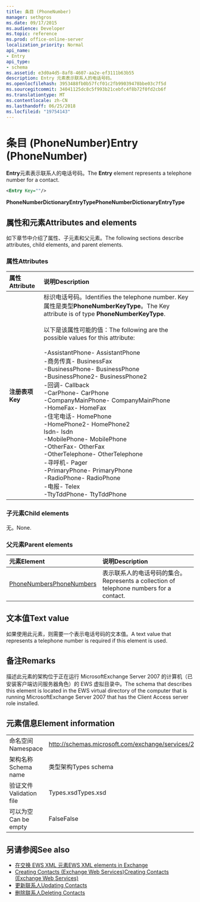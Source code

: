 ```yaml
---
title: 条目 (PhoneNumber)
manager: sethgros
ms.date: 09/17/2015
ms.audience: Developer
ms.topic: reference
ms.prod: office-online-server
localization_priority: Normal
api_name:
- Entry
api_type:
- schema
ms.assetid: e3d0a4d5-8af8-4607-aa2e-ef3111b63b55
description: Entry 元素表示联系人的电话号码。
ms.openlocfilehash: 3953488fb0b57fcf01c2fb99039478bbe03c7f5d
ms.sourcegitcommit: 34041125dc8c5f993b21cebfc4f8b72f0fd2cb6f
ms.translationtype: MT
ms.contentlocale: zh-CN
ms.lasthandoff: 06/25/2018
ms.locfileid: "19754143"
---
```

# <a name="entry-phonenumber"></a><span data-ttu-id="f9a5f-103">条目 (PhoneNumber)</span><span class="sxs-lookup"><span data-stu-id="f9a5f-103">Entry (PhoneNumber)</span></span>

<span data-ttu-id="f9a5f-104">**Entry**元素表示联系人的电话号码。</span><span class="sxs-lookup"><span data-stu-id="f9a5f-104">The **Entry** element represents a telephone number for a contact.</span></span> 
  
```xml
<Entry Key=""/>
```

 <span data-ttu-id="f9a5f-105">**PhoneNumberDictionaryEntryType**</span><span class="sxs-lookup"><span data-stu-id="f9a5f-105">**PhoneNumberDictionaryEntryType**</span></span>
## <a name="attributes-and-elements"></a><span data-ttu-id="f9a5f-106">属性和元素</span><span class="sxs-lookup"><span data-stu-id="f9a5f-106">Attributes and elements</span></span>

<span data-ttu-id="f9a5f-107">如下章节中介绍了属性、子元素和父元素。</span><span class="sxs-lookup"><span data-stu-id="f9a5f-107">The following sections describe attributes, child elements, and parent elements.</span></span>
  
### <a name="attributes"></a><span data-ttu-id="f9a5f-108">属性</span><span class="sxs-lookup"><span data-stu-id="f9a5f-108">Attributes</span></span>

|<span data-ttu-id="f9a5f-109">**属性**</span><span class="sxs-lookup"><span data-stu-id="f9a5f-109">**Attribute**</span></span>|<span data-ttu-id="f9a5f-110">**说明**</span><span class="sxs-lookup"><span data-stu-id="f9a5f-110">**Description**</span></span>|
|:-----|:-----|
|<span data-ttu-id="f9a5f-111">**注册表项**</span><span class="sxs-lookup"><span data-stu-id="f9a5f-111">**Key**</span></span> <br/> | <span data-ttu-id="f9a5f-112">标识电话号码。</span><span class="sxs-lookup"><span data-stu-id="f9a5f-112">Identifies the telephone number.</span></span> <span data-ttu-id="f9a5f-113">Key 属性是类型**PhoneNumberKeyType**。</span><span class="sxs-lookup"><span data-stu-id="f9a5f-113">The Key attribute is of type **PhoneNumberKeyType**.</span></span><br/><br/> <span data-ttu-id="f9a5f-114">以下是该属性可能的值：</span><span class="sxs-lookup"><span data-stu-id="f9a5f-114">The following are the possible values for this attribute:</span></span><br/><br/><span data-ttu-id="f9a5f-115">-AssistantPhone</span><span class="sxs-lookup"><span data-stu-id="f9a5f-115">-  AssistantPhone</span></span>  <br/><span data-ttu-id="f9a5f-116">-商务传真</span><span class="sxs-lookup"><span data-stu-id="f9a5f-116">-  BusinessFax</span></span>  <br/><span data-ttu-id="f9a5f-117">-BusinessPhone</span><span class="sxs-lookup"><span data-stu-id="f9a5f-117">-  BusinessPhone</span></span>  <br/><span data-ttu-id="f9a5f-118">-BusinessPhone2</span><span class="sxs-lookup"><span data-stu-id="f9a5f-118">-  BusinessPhone2</span></span>  <br/><span data-ttu-id="f9a5f-119">-回调</span><span class="sxs-lookup"><span data-stu-id="f9a5f-119">-  Callback</span></span>  <br/><span data-ttu-id="f9a5f-120">-CarPhone</span><span class="sxs-lookup"><span data-stu-id="f9a5f-120">-  CarPhone</span></span>  <br/><span data-ttu-id="f9a5f-121">-CompanyMainPhone</span><span class="sxs-lookup"><span data-stu-id="f9a5f-121">-  CompanyMainPhone</span></span>  <br/><span data-ttu-id="f9a5f-122">-HomeFax</span><span class="sxs-lookup"><span data-stu-id="f9a5f-122">-  HomeFax</span></span>  <br/><span data-ttu-id="f9a5f-123">-住宅电话</span><span class="sxs-lookup"><span data-stu-id="f9a5f-123">-  HomePhone</span></span>  <br/><span data-ttu-id="f9a5f-124">-HomePhone2</span><span class="sxs-lookup"><span data-stu-id="f9a5f-124">-  HomePhone2</span></span>  <br/><span data-ttu-id="f9a5f-125">Isdn</span><span class="sxs-lookup"><span data-stu-id="f9a5f-125">-  Isdn</span></span>  <br/><span data-ttu-id="f9a5f-126">-MobilePhone</span><span class="sxs-lookup"><span data-stu-id="f9a5f-126">-  MobilePhone</span></span>  <br/><span data-ttu-id="f9a5f-127">-OtherFax</span><span class="sxs-lookup"><span data-stu-id="f9a5f-127">-  OtherFax</span></span>  <br/><span data-ttu-id="f9a5f-128">-OtherTelephone</span><span class="sxs-lookup"><span data-stu-id="f9a5f-128">-  OtherTelephone</span></span>  <br/><span data-ttu-id="f9a5f-129">-寻呼机</span><span class="sxs-lookup"><span data-stu-id="f9a5f-129">-  Pager</span></span>  <br/><span data-ttu-id="f9a5f-130">-PrimaryPhone</span><span class="sxs-lookup"><span data-stu-id="f9a5f-130">-  PrimaryPhone</span></span>  <br/><span data-ttu-id="f9a5f-131">-RadioPhone</span><span class="sxs-lookup"><span data-stu-id="f9a5f-131">-  RadioPhone</span></span>  <br/><span data-ttu-id="f9a5f-132">-电报</span><span class="sxs-lookup"><span data-stu-id="f9a5f-132">-  Telex</span></span>  <br/><span data-ttu-id="f9a5f-133">-TtyTddPhone</span><span class="sxs-lookup"><span data-stu-id="f9a5f-133">-  TtyTddPhone</span></span>  <br/> |
   
### <a name="child-elements"></a><span data-ttu-id="f9a5f-134">子元素</span><span class="sxs-lookup"><span data-stu-id="f9a5f-134">Child elements</span></span>

<span data-ttu-id="f9a5f-135">无。</span><span class="sxs-lookup"><span data-stu-id="f9a5f-135">None.</span></span>
  
### <a name="parent-elements"></a><span data-ttu-id="f9a5f-136">父元素</span><span class="sxs-lookup"><span data-stu-id="f9a5f-136">Parent elements</span></span>

|<span data-ttu-id="f9a5f-137">**元素**</span><span class="sxs-lookup"><span data-stu-id="f9a5f-137">**Element**</span></span>|<span data-ttu-id="f9a5f-138">**说明**</span><span class="sxs-lookup"><span data-stu-id="f9a5f-138">**Description**</span></span>|
|:-----|:-----|
|[<span data-ttu-id="f9a5f-139">PhoneNumbers</span><span class="sxs-lookup"><span data-stu-id="f9a5f-139">PhoneNumbers</span></span>](phonenumbers.md) <br/> |<span data-ttu-id="f9a5f-140">表示联系人的电话号码的集合。</span><span class="sxs-lookup"><span data-stu-id="f9a5f-140">Represents a collection of telephone numbers for a contact.</span></span>  <br/> |
   
## <a name="text-value"></a><span data-ttu-id="f9a5f-141">文本值</span><span class="sxs-lookup"><span data-stu-id="f9a5f-141">Text value</span></span>

<span data-ttu-id="f9a5f-142">如果使用此元素，则需要一个表示电话号码的文本值。</span><span class="sxs-lookup"><span data-stu-id="f9a5f-142">A text value that represents a telephone number is required if this element is used.</span></span>
  
## <a name="remarks"></a><span data-ttu-id="f9a5f-143">备注</span><span class="sxs-lookup"><span data-stu-id="f9a5f-143">Remarks</span></span>

<span data-ttu-id="f9a5f-144">描述此元素的架构位于正在运行 MicrosoftExchange Server 2007 的计算机（已安装客户端访问服务器角色）的 EWS 虚拟目录中。</span><span class="sxs-lookup"><span data-stu-id="f9a5f-144">The schema that describes this element is located in the EWS virtual directory of the computer that is running MicrosoftExchange Server 2007 that has the Client Access server role installed.</span></span>
  
## <a name="element-information"></a><span data-ttu-id="f9a5f-145">元素信息</span><span class="sxs-lookup"><span data-stu-id="f9a5f-145">Element information</span></span>

|||
|:-----|:-----|
|<span data-ttu-id="f9a5f-146">命名空间</span><span class="sxs-lookup"><span data-stu-id="f9a5f-146">Namespace</span></span>  <br/> |http://schemas.microsoft.com/exchange/services/2006/types  <br/> |
|<span data-ttu-id="f9a5f-147">架构名称</span><span class="sxs-lookup"><span data-stu-id="f9a5f-147">Schema name</span></span>  <br/> |<span data-ttu-id="f9a5f-148">类型架构</span><span class="sxs-lookup"><span data-stu-id="f9a5f-148">Types schema</span></span>  <br/> |
|<span data-ttu-id="f9a5f-149">验证文件</span><span class="sxs-lookup"><span data-stu-id="f9a5f-149">Validation file</span></span>  <br/> |<span data-ttu-id="f9a5f-150">Types.xsd</span><span class="sxs-lookup"><span data-stu-id="f9a5f-150">Types.xsd</span></span>  <br/> |
|<span data-ttu-id="f9a5f-151">可以为空</span><span class="sxs-lookup"><span data-stu-id="f9a5f-151">Can be empty</span></span>  <br/> |<span data-ttu-id="f9a5f-152">False</span><span class="sxs-lookup"><span data-stu-id="f9a5f-152">False</span></span>  <br/> |
   
## <a name="see-also"></a><span data-ttu-id="f9a5f-153">另请参阅</span><span class="sxs-lookup"><span data-stu-id="f9a5f-153">See also</span></span>

- [<span data-ttu-id="f9a5f-154">在交换 EWS XML 元素</span><span class="sxs-lookup"><span data-stu-id="f9a5f-154">EWS XML elements in Exchange</span></span>](ews-xml-elements-in-exchange.md)
- [<span data-ttu-id="f9a5f-155">Creating Contacts (Exchange Web Services)</span><span class="sxs-lookup"><span data-stu-id="f9a5f-155">Creating Contacts (Exchange Web Services)</span></span>](http://msdn.microsoft.com/library/4845917e-70d1-481c-bbd7-011ec6571789%28Office.15%29.aspx) 
- [<span data-ttu-id="f9a5f-156">更新联系人</span><span class="sxs-lookup"><span data-stu-id="f9a5f-156">Updating Contacts</span></span>](http://msdn.microsoft.com/library/9a865953-b94a-4229-b632-2dee433314be%28Office.15%29.aspx)  
- [<span data-ttu-id="f9a5f-157">删除联系人</span><span class="sxs-lookup"><span data-stu-id="f9a5f-157">Deleting Contacts</span></span>](http://msdn.microsoft.com/library/fcc3dc84-cd3e-455e-a1a7-ae6921c9b588%28Office.15%29.aspx)

